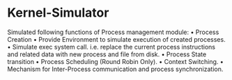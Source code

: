 # Kernel-Simulator
Simulated following functions of Process management module: 
• Process Creation
 • Provide Environment to simulate execution of created processes.
 • Simulate exec system call. i.e. replace the current process instructions and related data with new process and file from disk.
 • Process State transition
 • Process Scheduling (Round Robin Only). 
• Context Switching. 
• Mechanism for Inter-Process communication and process synchronization.
